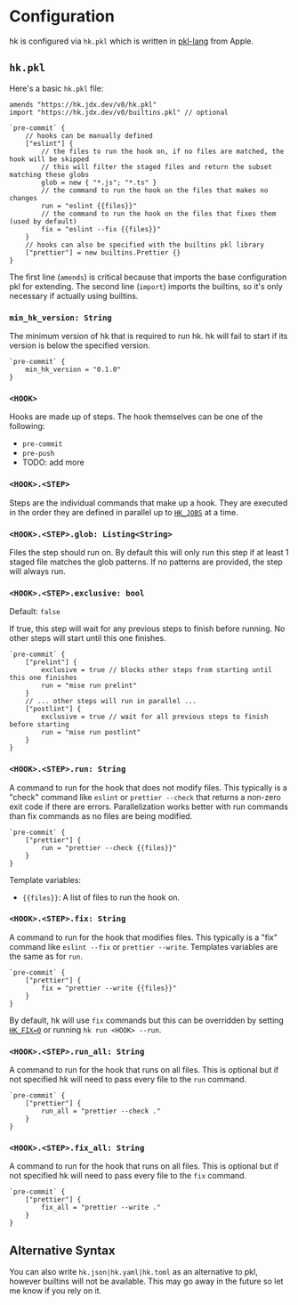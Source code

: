 # Configuration

hk is configured via `hk.pkl` which is written in [pkl-lang](https://pkl-lang.org/) from Apple.

## `hk.pkl`

Here's a basic `hk.pkl` file:

```pkl
amends "https://hk.jdx.dev/v0/hk.pkl"
import "https://hk.jdx.dev/v0/builtins.pkl" // optional

`pre-commit` {
    // hooks can be manually defined
    ["eslint"] {
        // the files to run the hook on, if no files are matched, the hook will be skipped
        // this will filter the staged files and return the subset matching these globs
        glob = new { "*.js"; "*.ts" }
        // the command to run the hook on the files that makes no changes
        run = "eslint {{files}}"
        // the command to run the hook on the files that fixes them (used by default)
        fix = "eslint --fix {{files}}"
    }
    // hooks can also be specified with the builtins pkl library
    ["prettier"] = new builtins.Prettier {}
}
```

The first line (`amends`) is critical because that imports the base configuration pkl for extending. The second line (`import`) imports
the builtins, so it's only necessary if actually using builtins. 

### `min_hk_version: String`

The minimum version of hk that is required to run hk. hk will fail to start if its version is below the specified version.

```pkl
`pre-commit` {
    min_hk_version = "0.1.0"
}
```

### `<HOOK>`

Hooks are made up of steps. The hook themselves can be one of the following:

- `pre-commit`
- `pre-push`
- TODO: add more

### `<HOOK>.<STEP>`

Steps are the individual commands that make up a hook. They are executed in the order they are defined in parallel up to [`HK_JOBS`](/environment_variables#hk-jobs) at a time.


### `<HOOK>.<STEP>.glob: Listing<String>`

Files the step should run on. By default this will only run this step if at least 1 staged file matches the glob patterns. If no patterns are provided, the step will always run.

### `<HOOK>.<STEP>.exclusive: bool`

Default: `false`

If true, this step will wait for any previous steps to finish before running. No other steps will start until this one finishes.

```pkl
`pre-commit` {
    ["prelint"] {
        exclusive = true // blocks other steps from starting until this one finishes
        run = "mise run prelint"
    }
    // ... other steps will run in parallel ...
    ["postlint"] {
        exclusive = true // wait for all previous steps to finish before starting
        run = "mise run postlint"
    }
}
```

### `<HOOK>.<STEP>.run: String`

A command to run for the hook that does not modify files. This typically is a "check" command like `eslint` or `prettier --check` that returns a non-zero exit code if there are errors.
Parallelization works better with run commands than fix commands as no files are being modified.

```pkl
`pre-commit` {
    ["prettier"] {
        run = "prettier --check {{files}}"
    }
}
```

Template variables:

- <code v-pre>{{files}}</code>: A list of files to run the hook on.

### `<HOOK>.<STEP>.fix: String`

A command to run for the hook that modifies files. This typically is a "fix" command like `eslint --fix` or `prettier --write`. Templates variables are the same as for `run`.

```pkl
`pre-commit` {
    ["prettier"] {
        fix = "prettier --write {{files}}"
    }
}
```

By default, hk will use `fix` commands but this can be overridden by setting [`HK_FIX=0`](/environment_variables#hk-fix) or running `hk run <HOOK> --run`.

### `<HOOK>.<STEP>.run_all: String`

A command to run for the hook that runs on all files. This is optional but if not specified hk will need to pass every file to the `run` command.

```pkl
`pre-commit` {
    ["prettier"] {
        run_all = "prettier --check ."
    }
}
```

### `<HOOK>.<STEP>.fix_all: String`

A command to run for the hook that runs on all files. This is optional but if not specified hk will need to pass every file to the `fix` command.

```pkl
`pre-commit` {
    ["prettier"] {
        fix_all = "prettier --write ."
    }
}
```

## Alternative Syntax

You can also write `hk.json|hk.yaml|hk.toml` as an alternative to pkl, however builtins will not be available.
This may go away in the future so let me know if you rely on it.
